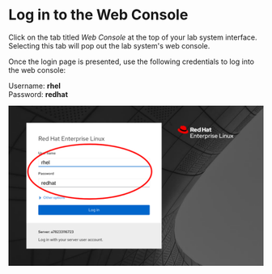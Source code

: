 # Log in to the Web Console

Click on the tab titled *Web Console* at the top of  your lab system interface.
Selecting this tab will pop out the lab system's web console.

Once the login page is presented, use the following credentials to log into the web console:

Username: __rhel__   
Password: __redhat__

![Web Console Login](./assets/Web-console-login.png)
